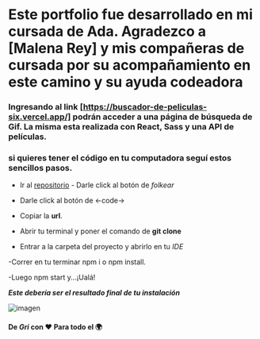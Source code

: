 # Este portfolio fue desarrollado en mi cursada de Ada. Agradezco a [Malena Rey] y mis compañeras de cursada por su acompañamiento en este camino y su ayuda codeadora

### Ingresando al link [https://buscador-de-peliculas-six.vercel.app/] podrán acceder a una página de búsqueda de Gif. La misma esta realizada con React, Sass y una API de películas.

### si quieres tener el código en tu computadora seguí estos sencillos pasos.

- Ir al [repositorio](https://github.com/gri-espindola/buscadorDePeliculas) - Darle click al botón de _folkear_
- Darle click al botón de <-code->

- Copiar la **url**.

- Abrir tu terminal y poner el comando de **git clone <url>**

- Entrar a la carpeta del proyecto y abrirlo en tu _IDE_

-Correr en tu terminar npm i o npm install.

-Luego npm start y...¡Ualá!

**_Este debería ser el resultado final de tu instalación_**

![imagen](.src/captura-imagen/imagen.png)

#### De _Gri_ con ❤ Para todo el 🌍
